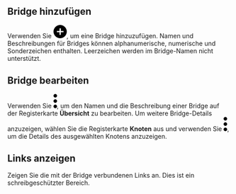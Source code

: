 Bridge hinzufügen
-----------------

Verwenden Sie ![""](Images/ebt1659745488877.svg), um eine Bridge hinzuzufügen. Namen und Beschreibungen für Bridges können alphanumerische, numerische und Sonderzeichen enthalten. Leerzeichen werden im Bridge-Namen nicht unterstützt.

Bridge bearbeiten
-----------------

Verwenden Sie ![""](Images/zsz1597101912145.svg), um den Namen und die Beschreibung einer Bridge auf der Registerkarte **Übersicht** zu bearbeiten. Um weitere Bridge-Details anzuzeigen, wählen Sie die Registerkarte **Knoten** aus und verwenden Sie ![""](Images/zsz1597101912145.svg), um die Details des ausgewählten Knotens anzuzeigen.

Links anzeigen
--------------

Zeigen Sie die mit der Bridge verbundenen Links an. Dies ist ein schreibgeschützter Bereich.
